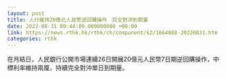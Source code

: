 ```yaml
---
layout: post
title: 人行維持20億元人民幣逆回購操作　完全對沖到期量
date: 2022-08-31 09:44:09.000000000 +08:00
link: https://news.rthk.hk/rthk/ch/component/k2/1664888-20220831.htm
categories: rthk
---
```


在月結日，人民銀行公開市場連續26日開展20億元人民幣7日期逆回購操作，中標利率維持兩厘，持續完全對沖單日到期量。
